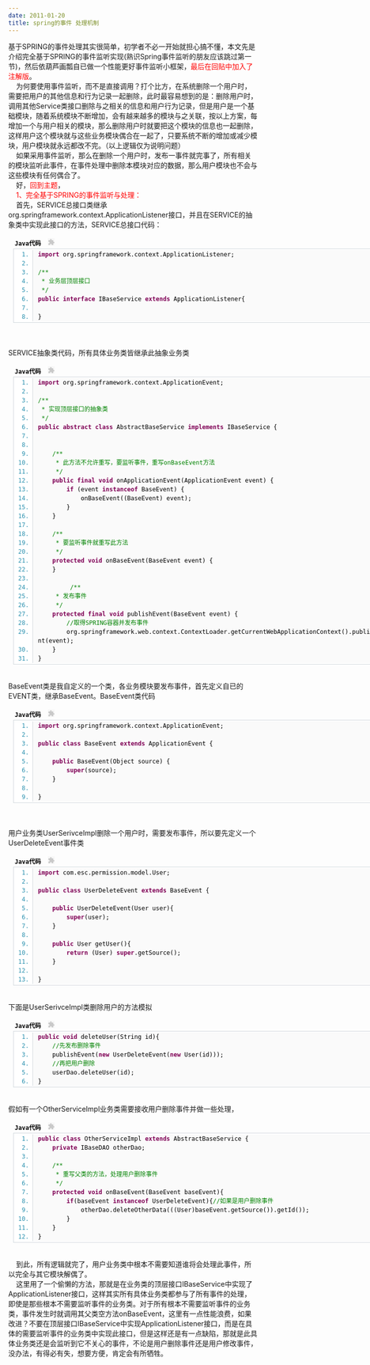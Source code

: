 ```yaml
---
date: 2011-01-20
title: spring的事件 处理机制
---
```



<p><span>基于SPRING的事件处理其实很简单，初学者不必一开始就担心搞不懂，本文先是介绍完全基于SPRING的事件监听实现(熟识Spring事件监听的朋友应该跳过第一节)，然后依葫芦画瓢自已做一个性能更好事件监听小框架，<span style="color: red;">最后在回贴中加入了注解版</span>。&nbsp;<br />&nbsp;&nbsp;&nbsp; 为何要使用事件监听，而不是直接调用？打个比方，在系统删除一个用户时，需要把用户的其他信息和行为记录一起删除，此时最容易想到的是：删除用户时，调用其他Service类接口删除与之相关的信息和用户行为记录，但是用户是一个基础模块，随着系统模块不断增加，会有越来越多的模块与之关联，按以上方案，每增加一个与用户相关的模块，那么删除用户时就要把这个模块的信息也一起删除，这样用户这个模块就与这些业务模块偶合在一起了，只要系统不断的增加或减少模块，用户模块就永远都改不完。（以上逻辑仅为说明问题）&nbsp;<br />&nbsp;&nbsp;&nbsp; 如果采用事件监听，那么在删除一个用户时，发布一事件就完事了，所有相关的模块监听此事件，在事件处理中删除本模块对应的数据，那么用户模块也不会与这些模块有任何偶合了。&nbsp;<br />&nbsp;&nbsp;&nbsp; 好，<span style="color: red;">回到主题</span>，&nbsp;<br />&nbsp;&nbsp;&nbsp;&nbsp;<span style="color: red;">1、完全基于SPRING的事件监听与处理：</span>&nbsp;<br />&nbsp;&nbsp;&nbsp; 首先，SERVICE总接口类继承org.springframework.context.ApplicationListener接口，并且在SERVICE的抽象类中实现此接口的方法，SERVICE总接口代码：&nbsp;<br /></span></p> <div class="dp-highlighter" style="font-family: Monaco, 'DejaVu Sans Mono', 'Bitstream Vera Sans Mono', Consolas, 'Courier New', monospace; font-size: 12px; background-color: transparent; width: 766px; margin-left: 9px; padding: 1px;">  <div class="bar">   <div class="tools" style="text-align: left; color: black; font-weight: bold; padding: 3px; margin: 0px;">   Java代码&nbsp;    <object classid="clsid:d27cdb6e-ae6d-11cf-96b8-444553540000" codebase="http://download.macromedia.com/pub/shockwave/cabs/flash/swflash.cab#version=6,0,40,0" width="14" height="15"> <param name="src" /> <embed type="application/x-shockwave-flash" width="14" height="15" src="http://www.iteye.com/javascripts/syntaxhighlighter/clipboard_new.swf" /></object>   </div>  </div>  <ol class="dp-j" style="font-size: 1em; line-height: 1.4em; margin-top: 0px; margin-right: 0px; margin-bottom: 1px; margin-left: 0px; padding-top: 2px; padding-right: 0px; padding-bottom: 2px; padding-left: 0px; background-color: #ffffff; color: #2b91af; border: 1px solid #d1d7dc;">   <li style="font-size: 1em; margin-top: 0px; margin-right: 0px; margin-bottom: 0px; margin-left: 38px; padding-top: 0px; padding-right: 0px; padding-bottom: 0px; padding-left: 10px; border-left-width: 1px; border-left-style: solid; border-left-color: #d1d7dc; background-color: #fafafa; line-height: 18px;"><span style="color: black;"><span class="keyword" style="color: #7f0055; font-weight: bold;">import</span><span style="color: black;">&nbsp;org.springframework.context.ApplicationListener;&nbsp;&nbsp;</span></span></li>   <li style="font-size: 1em; margin-top: 0px; margin-right: 0px; margin-bottom: 0px; margin-left: 38px; padding-top: 0px; padding-right: 0px; padding-bottom: 0px; padding-left: 10px; border-left-width: 1px; border-left-style: solid; border-left-color: #d1d7dc; background-color: #fafafa; line-height: 18px;"><span style="color: black;">&nbsp;&nbsp;</span></li>   <li style="font-size: 1em; margin-top: 0px; margin-right: 0px; margin-bottom: 0px; margin-left: 38px; padding-top: 0px; padding-right: 0px; padding-bottom: 0px; padding-left: 10px; border-left-width: 1px; border-left-style: solid; border-left-color: #d1d7dc; background-color: #fafafa; line-height: 18px;"><span style="color: black;"><span class="comment" style="color: #008200;">/**</span>&nbsp;</span></li>   <li style="font-size: 1em; margin-top: 0px; margin-right: 0px; margin-bottom: 0px; margin-left: 38px; padding-top: 0px; padding-right: 0px; padding-bottom: 0px; padding-left: 10px; border-left-width: 1px; border-left-style: solid; border-left-color: #d1d7dc; background-color: #fafafa; line-height: 18px;"><span style="color: black;"><span class="comment" style="color: #008200;">&nbsp;*&nbsp;业务层顶层接口</span>&nbsp;</span></li>   <li style="font-size: 1em; margin-top: 0px; margin-right: 0px; margin-bottom: 0px; margin-left: 38px; padding-top: 0px; padding-right: 0px; padding-bottom: 0px; padding-left: 10px; border-left-width: 1px; border-left-style: solid; border-left-color: #d1d7dc; background-color: #fafafa; line-height: 18px;"><span style="color: black;"><span class="comment" style="color: #008200;">&nbsp;*/</span><span style="color: black;">&nbsp;&nbsp;</span></span></li>   <li style="font-size: 1em; margin-top: 0px; margin-right: 0px; margin-bottom: 0px; margin-left: 38px; padding-top: 0px; padding-right: 0px; padding-bottom: 0px; padding-left: 10px; border-left-width: 1px; border-left-style: solid; border-left-color: #d1d7dc; background-color: #fafafa; line-height: 18px;"><span style="color: black;"><span class="keyword" style="color: #7f0055; font-weight: bold;">public</span><span style="color: black;">&nbsp;</span><span class="keyword" style="color: #7f0055; font-weight: bold;">interface</span><span style="color: black;">&nbsp;IBaseService&nbsp;</span><span class="keyword" style="color: #7f0055; font-weight: bold;">extends</span><span style="color: black;">&nbsp;ApplicationListener{&nbsp;&nbsp;</span></span></li>   <li style="font-size: 1em; margin-top: 0px; margin-right: 0px; margin-bottom: 0px; margin-left: 38px; padding-top: 0px; padding-right: 0px; padding-bottom: 0px; padding-left: 10px; border-left-width: 1px; border-left-style: solid; border-left-color: #d1d7dc; background-color: #fafafa; line-height: 18px;"><span style="color: black;">&nbsp;&nbsp;</span></li>   <li style="font-size: 1em; margin-top: 0px; margin-right: 0px; margin-bottom: 0px; margin-left: 38px; padding-top: 0px; padding-right: 0px; padding-bottom: 0px; padding-left: 10px; border-left-width: 1px; border-left-style: solid; border-left-color: #d1d7dc; background-color: #fafafa; line-height: 18px;"><span style="color: black;">}&nbsp;&nbsp;</span></li>  </ol> </div> <p> <br /><br />SERVICE抽象类代码，所有具体业务类皆继承此抽象业务类</p> <div class="dp-highlighter" style="font-family: Monaco, 'DejaVu Sans Mono', 'Bitstream Vera Sans Mono', Consolas, 'Courier New', monospace; font-size: 12px; background-color: transparent; width: 766px; margin-left: 9px; padding: 1px;">  <div class="bar">   <div class="tools" style="text-align: left; color: black; font-weight: bold; padding: 3px; margin: 0px;">   Java代码&nbsp;    <object classid="clsid:d27cdb6e-ae6d-11cf-96b8-444553540000" codebase="http://download.macromedia.com/pub/shockwave/cabs/flash/swflash.cab#version=6,0,40,0" width="14" height="15"> <param name="src" /> <embed type="application/x-shockwave-flash" width="14" height="15" src="http://www.iteye.com/javascripts/syntaxhighlighter/clipboard_new.swf" /></object>   </div>  </div>  <ol class="dp-j" style="font-size: 1em; line-height: 1.4em; margin-top: 0px; margin-right: 0px; margin-bottom: 1px; margin-left: 0px; padding-top: 2px; padding-right: 0px; padding-bottom: 2px; padding-left: 0px; background-color: #ffffff; color: #2b91af; border: 1px solid #d1d7dc;">   <li style="font-size: 1em; margin-top: 0px; margin-right: 0px; margin-bottom: 0px; margin-left: 38px; padding-top: 0px; padding-right: 0px; padding-bottom: 0px; padding-left: 10px; border-left-width: 1px; border-left-style: solid; border-left-color: #d1d7dc; background-color: #fafafa; line-height: 18px;"><span style="color: black;"><span class="keyword" style="color: #7f0055; font-weight: bold;">import</span><span style="color: black;">&nbsp;org.springframework.context.ApplicationEvent;&nbsp;&nbsp;</span></span></li>   <li style="font-size: 1em; margin-top: 0px; margin-right: 0px; margin-bottom: 0px; margin-left: 38px; padding-top: 0px; padding-right: 0px; padding-bottom: 0px; padding-left: 10px; border-left-width: 1px; border-left-style: solid; border-left-color: #d1d7dc; background-color: #fafafa; line-height: 18px;"><span style="color: black;">&nbsp;&nbsp;</span></li>   <li style="font-size: 1em; margin-top: 0px; margin-right: 0px; margin-bottom: 0px; margin-left: 38px; padding-top: 0px; padding-right: 0px; padding-bottom: 0px; padding-left: 10px; border-left-width: 1px; border-left-style: solid; border-left-color: #d1d7dc; background-color: #fafafa; line-height: 18px;"><span style="color: black;"><span class="comment" style="color: #008200;">/**</span>&nbsp;</span></li>   <li style="font-size: 1em; margin-top: 0px; margin-right: 0px; margin-bottom: 0px; margin-left: 38px; padding-top: 0px; padding-right: 0px; padding-bottom: 0px; padding-left: 10px; border-left-width: 1px; border-left-style: solid; border-left-color: #d1d7dc; background-color: #fafafa; line-height: 18px;"><span style="color: black;"><span class="comment" style="color: #008200;">&nbsp;*&nbsp;实现顶层接口的抽象类</span>&nbsp;</span></li>   <li style="font-size: 1em; margin-top: 0px; margin-right: 0px; margin-bottom: 0px; margin-left: 38px; padding-top: 0px; padding-right: 0px; padding-bottom: 0px; padding-left: 10px; border-left-width: 1px; border-left-style: solid; border-left-color: #d1d7dc; background-color: #fafafa; line-height: 18px;"><span style="color: black;"><span class="comment" style="color: #008200;">&nbsp;*/</span><span style="color: black;">&nbsp;&nbsp;</span></span></li>   <li style="font-size: 1em; margin-top: 0px; margin-right: 0px; margin-bottom: 0px; margin-left: 38px; padding-top: 0px; padding-right: 0px; padding-bottom: 0px; padding-left: 10px; border-left-width: 1px; border-left-style: solid; border-left-color: #d1d7dc; background-color: #fafafa; line-height: 18px;"><span style="color: black;"><span class="keyword" style="color: #7f0055; font-weight: bold;">public</span><span style="color: black;">&nbsp;</span><span class="keyword" style="color: #7f0055; font-weight: bold;">abstract</span><span style="color: black;">&nbsp;</span><span class="keyword" style="color: #7f0055; font-weight: bold;">class</span><span style="color: black;">&nbsp;AbstractBaseService&nbsp;</span><span class="keyword" style="color: #7f0055; font-weight: bold;">implements</span><span style="color: black;">&nbsp;IBaseService&nbsp;{&nbsp;&nbsp;</span></span></li>   <li style="font-size: 1em; margin-top: 0px; margin-right: 0px; margin-bottom: 0px; margin-left: 38px; padding-top: 0px; padding-right: 0px; padding-bottom: 0px; padding-left: 10px; border-left-width: 1px; border-left-style: solid; border-left-color: #d1d7dc; background-color: #fafafa; line-height: 18px;"><span style="color: black;">&nbsp;&nbsp;</span></li>   <li style="font-size: 1em; margin-top: 0px; margin-right: 0px; margin-bottom: 0px; margin-left: 38px; padding-top: 0px; padding-right: 0px; padding-bottom: 0px; padding-left: 10px; border-left-width: 1px; border-left-style: solid; border-left-color: #d1d7dc; background-color: #fafafa; line-height: 18px;"><span style="color: black;">&nbsp;&nbsp;</span></li>   <li style="font-size: 1em; margin-top: 0px; margin-right: 0px; margin-bottom: 0px; margin-left: 38px; padding-top: 0px; padding-right: 0px; padding-bottom: 0px; padding-left: 10px; border-left-width: 1px; border-left-style: solid; border-left-color: #d1d7dc; background-color: #fafafa; line-height: 18px;"><span style="color: black;">&nbsp;&nbsp;&nbsp;&nbsp;<span class="comment" style="color: #008200;">/**</span>&nbsp;</span></li>   <li style="font-size: 1em; margin-top: 0px; margin-right: 0px; margin-bottom: 0px; margin-left: 38px; padding-top: 0px; padding-right: 0px; padding-bottom: 0px; padding-left: 10px; border-left-width: 1px; border-left-style: solid; border-left-color: #d1d7dc; background-color: #fafafa; line-height: 18px;"><span style="color: black;"><span class="comment" style="color: #008200;">&nbsp;&nbsp;&nbsp;&nbsp;&nbsp;*&nbsp;此方法不允许重写，要监听事件，重写onBaseEvent方法</span>&nbsp;</span></li>   <li style="font-size: 1em; margin-top: 0px; margin-right: 0px; margin-bottom: 0px; margin-left: 38px; padding-top: 0px; padding-right: 0px; padding-bottom: 0px; padding-left: 10px; border-left-width: 1px; border-left-style: solid; border-left-color: #d1d7dc; background-color: #fafafa; line-height: 18px;"><span style="color: black;"><span class="comment" style="color: #008200;">&nbsp;&nbsp;&nbsp;&nbsp;&nbsp;*/</span><span style="color: black;">&nbsp;&nbsp;</span></span></li>   <li style="font-size: 1em; margin-top: 0px; margin-right: 0px; margin-bottom: 0px; margin-left: 38px; padding-top: 0px; padding-right: 0px; padding-bottom: 0px; padding-left: 10px; border-left-width: 1px; border-left-style: solid; border-left-color: #d1d7dc; background-color: #fafafa; line-height: 18px;"><span style="color: black;">&nbsp;&nbsp;&nbsp;&nbsp;<span class="keyword" style="color: #7f0055; font-weight: bold;">public</span><span style="color: black;">&nbsp;</span><span class="keyword" style="color: #7f0055; font-weight: bold;">final</span><span style="color: black;">&nbsp;</span><span class="keyword" style="color: #7f0055; font-weight: bold;">void</span><span style="color: black;">&nbsp;onApplicationEvent(ApplicationEvent&nbsp;event)&nbsp;{&nbsp;&nbsp;</span></span></li>   <li style="font-size: 1em; margin-top: 0px; margin-right: 0px; margin-bottom: 0px; margin-left: 38px; padding-top: 0px; padding-right: 0px; padding-bottom: 0px; padding-left: 10px; border-left-width: 1px; border-left-style: solid; border-left-color: #d1d7dc; background-color: #fafafa; line-height: 18px;"><span style="color: black;">&nbsp;&nbsp;&nbsp;&nbsp;&nbsp;&nbsp;&nbsp;&nbsp;<span class="keyword" style="color: #7f0055; font-weight: bold;">if</span><span style="color: black;">&nbsp;(event&nbsp;</span><span class="keyword" style="color: #7f0055; font-weight: bold;">instanceof</span><span style="color: black;">&nbsp;BaseEvent)&nbsp;{&nbsp;&nbsp;</span></span></li>   <li style="font-size: 1em; margin-top: 0px; margin-right: 0px; margin-bottom: 0px; margin-left: 38px; padding-top: 0px; padding-right: 0px; padding-bottom: 0px; padding-left: 10px; border-left-width: 1px; border-left-style: solid; border-left-color: #d1d7dc; background-color: #fafafa; line-height: 18px;"><span style="color: black;">&nbsp;&nbsp;&nbsp;&nbsp;&nbsp;&nbsp;&nbsp;&nbsp;&nbsp;&nbsp;&nbsp;&nbsp;onBaseEvent((BaseEvent)&nbsp;event);&nbsp;&nbsp;</span></li>   <li style="font-size: 1em; margin-top: 0px; margin-right: 0px; margin-bottom: 0px; margin-left: 38px; padding-top: 0px; padding-right: 0px; padding-bottom: 0px; padding-left: 10px; border-left-width: 1px; border-left-style: solid; border-left-color: #d1d7dc; background-color: #fafafa; line-height: 18px;"><span style="color: black;">&nbsp;&nbsp;&nbsp;&nbsp;&nbsp;&nbsp;&nbsp;&nbsp;}&nbsp;&nbsp;</span></li>   <li style="font-size: 1em; margin-top: 0px; margin-right: 0px; margin-bottom: 0px; margin-left: 38px; padding-top: 0px; padding-right: 0px; padding-bottom: 0px; padding-left: 10px; border-left-width: 1px; border-left-style: solid; border-left-color: #d1d7dc; background-color: #fafafa; line-height: 18px;"><span style="color: black;">&nbsp;&nbsp;&nbsp;&nbsp;}&nbsp;&nbsp;</span></li>   <li style="font-size: 1em; margin-top: 0px; margin-right: 0px; margin-bottom: 0px; margin-left: 38px; padding-top: 0px; padding-right: 0px; padding-bottom: 0px; padding-left: 10px; border-left-width: 1px; border-left-style: solid; border-left-color: #d1d7dc; background-color: #fafafa; line-height: 18px;"><span style="color: black;">&nbsp;&nbsp;</span></li>   <li style="font-size: 1em; margin-top: 0px; margin-right: 0px; margin-bottom: 0px; margin-left: 38px; padding-top: 0px; padding-right: 0px; padding-bottom: 0px; padding-left: 10px; border-left-width: 1px; border-left-style: solid; border-left-color: #d1d7dc; background-color: #fafafa; line-height: 18px;"><span style="color: black;">&nbsp;&nbsp;&nbsp;&nbsp;<span class="comment" style="color: #008200;">/**</span>&nbsp;</span></li>   <li style="font-size: 1em; margin-top: 0px; margin-right: 0px; margin-bottom: 0px; margin-left: 38px; padding-top: 0px; padding-right: 0px; padding-bottom: 0px; padding-left: 10px; border-left-width: 1px; border-left-style: solid; border-left-color: #d1d7dc; background-color: #fafafa; line-height: 18px;"><span style="color: black;"><span class="comment" style="color: #008200;">&nbsp;&nbsp;&nbsp;&nbsp;&nbsp;*&nbsp;要监听事件就重写此方法</span>&nbsp;</span></li>   <li style="font-size: 1em; margin-top: 0px; margin-right: 0px; margin-bottom: 0px; margin-left: 38px; padding-top: 0px; padding-right: 0px; padding-bottom: 0px; padding-left: 10px; border-left-width: 1px; border-left-style: solid; border-left-color: #d1d7dc; background-color: #fafafa; line-height: 18px;"><span style="color: black;"><span class="comment" style="color: #008200;">&nbsp;&nbsp;&nbsp;&nbsp;&nbsp;*/</span><span style="color: black;">&nbsp;&nbsp;</span></span></li>   <li style="font-size: 1em; margin-top: 0px; margin-right: 0px; margin-bottom: 0px; margin-left: 38px; padding-top: 0px; padding-right: 0px; padding-bottom: 0px; padding-left: 10px; border-left-width: 1px; border-left-style: solid; border-left-color: #d1d7dc; background-color: #fafafa; line-height: 18px;"><span style="color: black;">&nbsp;&nbsp;&nbsp;&nbsp;<span class="keyword" style="color: #7f0055; font-weight: bold;">protected</span><span style="color: black;">&nbsp;</span><span class="keyword" style="color: #7f0055; font-weight: bold;">void</span><span style="color: black;">&nbsp;onBaseEvent(BaseEvent&nbsp;event)&nbsp;{&nbsp;&nbsp;</span></span></li>   <li style="font-size: 1em; margin-top: 0px; margin-right: 0px; margin-bottom: 0px; margin-left: 38px; padding-top: 0px; padding-right: 0px; padding-bottom: 0px; padding-left: 10px; border-left-width: 1px; border-left-style: solid; border-left-color: #d1d7dc; background-color: #fafafa; line-height: 18px;"><span style="color: black;">&nbsp;&nbsp;&nbsp;&nbsp;}&nbsp;&nbsp;</span></li>   <li style="font-size: 1em; margin-top: 0px; margin-right: 0px; margin-bottom: 0px; margin-left: 38px; padding-top: 0px; padding-right: 0px; padding-bottom: 0px; padding-left: 10px; border-left-width: 1px; border-left-style: solid; border-left-color: #d1d7dc; background-color: #fafafa; line-height: 18px;"><span style="color: black;">&nbsp;&nbsp;</span></li>   <li style="font-size: 1em; margin-top: 0px; margin-right: 0px; margin-bottom: 0px; margin-left: 38px; padding-top: 0px; padding-right: 0px; padding-bottom: 0px; padding-left: 10px; border-left-width: 1px; border-left-style: solid; border-left-color: #d1d7dc; background-color: #fafafa; line-height: 18px;"><span style="color: black;">&nbsp;&nbsp;&nbsp;&nbsp;&nbsp;&nbsp;&nbsp;&nbsp;&nbsp;<span class="comment" style="color: #008200;">/**</span>&nbsp;</span></li>   <li style="font-size: 1em; margin-top: 0px; margin-right: 0px; margin-bottom: 0px; margin-left: 38px; padding-top: 0px; padding-right: 0px; padding-bottom: 0px; padding-left: 10px; border-left-width: 1px; border-left-style: solid; border-left-color: #d1d7dc; background-color: #fafafa; line-height: 18px;"><span style="color: black;"><span class="comment" style="color: #008200;">&nbsp;&nbsp;&nbsp;&nbsp;&nbsp;*&nbsp;发布事件</span>&nbsp;</span></li>   <li style="font-size: 1em; margin-top: 0px; margin-right: 0px; margin-bottom: 0px; margin-left: 38px; padding-top: 0px; padding-right: 0px; padding-bottom: 0px; padding-left: 10px; border-left-width: 1px; border-left-style: solid; border-left-color: #d1d7dc; background-color: #fafafa; line-height: 18px;"><span style="color: black;"><span class="comment" style="color: #008200;">&nbsp;&nbsp;&nbsp;&nbsp;&nbsp;*/</span><span style="color: black;">&nbsp;&nbsp;</span></span></li>   <li style="font-size: 1em; margin-top: 0px; margin-right: 0px; margin-bottom: 0px; margin-left: 38px; padding-top: 0px; padding-right: 0px; padding-bottom: 0px; padding-left: 10px; border-left-width: 1px; border-left-style: solid; border-left-color: #d1d7dc; background-color: #fafafa; line-height: 18px;"><span style="color: black;">&nbsp;&nbsp;&nbsp;&nbsp;<span class="keyword" style="color: #7f0055; font-weight: bold;">protected</span><span style="color: black;">&nbsp;</span><span class="keyword" style="color: #7f0055; font-weight: bold;">final</span><span style="color: black;">&nbsp;</span><span class="keyword" style="color: #7f0055; font-weight: bold;">void</span><span style="color: black;">&nbsp;publishEvent(BaseEvent&nbsp;event)&nbsp;{&nbsp;&nbsp;</span></span></li>   <li style="font-size: 1em; margin-top: 0px; margin-right: 0px; margin-bottom: 0px; margin-left: 38px; padding-top: 0px; padding-right: 0px; padding-bottom: 0px; padding-left: 10px; border-left-width: 1px; border-left-style: solid; border-left-color: #d1d7dc; background-color: #fafafa; line-height: 18px;"><span style="color: black;">&nbsp;&nbsp;&nbsp;&nbsp;&nbsp;&nbsp;&nbsp;&nbsp;<span class="comment" style="color: #008200;">//取得SPRING容器并发布事件</span><span style="color: black;">&nbsp;&nbsp;</span></span></li>   <li style="font-size: 1em; margin-top: 0px; margin-right: 0px; margin-bottom: 0px; margin-left: 38px; padding-top: 0px; padding-right: 0px; padding-bottom: 0px; padding-left: 10px; border-left-width: 1px; border-left-style: solid; border-left-color: #d1d7dc; background-color: #fafafa; line-height: 18px;"><span style="color: black;">&nbsp;&nbsp;&nbsp;&nbsp;&nbsp;&nbsp;&nbsp;&nbsp;org.springframework.web.context.ContextLoader.getCurrentWebApplicationContext().publishEvent(event);&nbsp;&nbsp;</span></li>   <li style="font-size: 1em; margin-top: 0px; margin-right: 0px; margin-bottom: 0px; margin-left: 38px; padding-top: 0px; padding-right: 0px; padding-bottom: 0px; padding-left: 10px; border-left-width: 1px; border-left-style: solid; border-left-color: #d1d7dc; background-color: #fafafa; line-height: 18px;"><span style="color: black;">&nbsp;&nbsp;&nbsp;&nbsp;}&nbsp;&nbsp;</span></li>   <li style="font-size: 1em; margin-top: 0px; margin-right: 0px; margin-bottom: 0px; margin-left: 38px; padding-top: 0px; padding-right: 0px; padding-bottom: 0px; padding-left: 10px; border-left-width: 1px; border-left-style: solid; border-left-color: #d1d7dc; background-color: #fafafa; line-height: 18px;"><span style="color: black;">}&nbsp;&nbsp;</span></li>  </ol> </div> <p> <br />BaseEvent类是我自定义的一个类，各业务模块要发布事件，首先定义自已的EVENT类，继承BaseEvent。BaseEvent类代码</p> <div class="dp-highlighter" style="font-family: Monaco, 'DejaVu Sans Mono', 'Bitstream Vera Sans Mono', Consolas, 'Courier New', monospace; font-size: 12px; background-color: transparent; width: 766px; margin-left: 9px; padding: 1px;">  <div class="bar">   <div class="tools" style="text-align: left; color: black; font-weight: bold; padding: 3px; margin: 0px;">   Java代码&nbsp;    <object classid="clsid:d27cdb6e-ae6d-11cf-96b8-444553540000" codebase="http://download.macromedia.com/pub/shockwave/cabs/flash/swflash.cab#version=6,0,40,0" width="14" height="15"> <param name="src" /> <embed type="application/x-shockwave-flash" width="14" height="15" src="http://www.iteye.com/javascripts/syntaxhighlighter/clipboard_new.swf" /></object>   </div>  </div>  <ol class="dp-j" style="font-size: 1em; line-height: 1.4em; margin-top: 0px; margin-right: 0px; margin-bottom: 1px; margin-left: 0px; padding-top: 2px; padding-right: 0px; padding-bottom: 2px; padding-left: 0px; background-color: #ffffff; color: #2b91af; border: 1px solid #d1d7dc;">   <li style="font-size: 1em; margin-top: 0px; margin-right: 0px; margin-bottom: 0px; margin-left: 38px; padding-top: 0px; padding-right: 0px; padding-bottom: 0px; padding-left: 10px; border-left-width: 1px; border-left-style: solid; border-left-color: #d1d7dc; background-color: #fafafa; line-height: 18px;"><span style="color: black;"><span class="keyword" style="color: #7f0055; font-weight: bold;">import</span><span style="color: black;">&nbsp;org.springframework.context.ApplicationEvent;&nbsp;&nbsp;</span></span></li>   <li style="font-size: 1em; margin-top: 0px; margin-right: 0px; margin-bottom: 0px; margin-left: 38px; padding-top: 0px; padding-right: 0px; padding-bottom: 0px; padding-left: 10px; border-left-width: 1px; border-left-style: solid; border-left-color: #d1d7dc; background-color: #fafafa; line-height: 18px;"><span style="color: black;">&nbsp;&nbsp;</span></li>   <li style="font-size: 1em; margin-top: 0px; margin-right: 0px; margin-bottom: 0px; margin-left: 38px; padding-top: 0px; padding-right: 0px; padding-bottom: 0px; padding-left: 10px; border-left-width: 1px; border-left-style: solid; border-left-color: #d1d7dc; background-color: #fafafa; line-height: 18px;"><span style="color: black;"><span class="keyword" style="color: #7f0055; font-weight: bold;">public</span><span style="color: black;">&nbsp;</span><span class="keyword" style="color: #7f0055; font-weight: bold;">class</span><span style="color: black;">&nbsp;BaseEvent&nbsp;</span><span class="keyword" style="color: #7f0055; font-weight: bold;">extends</span><span style="color: black;">&nbsp;ApplicationEvent&nbsp;{&nbsp;&nbsp;</span></span></li>   <li style="font-size: 1em; margin-top: 0px; margin-right: 0px; margin-bottom: 0px; margin-left: 38px; padding-top: 0px; padding-right: 0px; padding-bottom: 0px; padding-left: 10px; border-left-width: 1px; border-left-style: solid; border-left-color: #d1d7dc; background-color: #fafafa; line-height: 18px;"><span style="color: black;">&nbsp;&nbsp;</span></li>   <li style="font-size: 1em; margin-top: 0px; margin-right: 0px; margin-bottom: 0px; margin-left: 38px; padding-top: 0px; padding-right: 0px; padding-bottom: 0px; padding-left: 10px; border-left-width: 1px; border-left-style: solid; border-left-color: #d1d7dc; background-color: #fafafa; line-height: 18px;"><span style="color: black;">&nbsp;&nbsp;&nbsp;&nbsp;<span class="keyword" style="color: #7f0055; font-weight: bold;">public</span><span style="color: black;">&nbsp;BaseEvent(Object&nbsp;source)&nbsp;{&nbsp;&nbsp;</span></span></li>   <li style="font-size: 1em; margin-top: 0px; margin-right: 0px; margin-bottom: 0px; margin-left: 38px; padding-top: 0px; padding-right: 0px; padding-bottom: 0px; padding-left: 10px; border-left-width: 1px; border-left-style: solid; border-left-color: #d1d7dc; background-color: #fafafa; line-height: 18px;"><span style="color: black;">&nbsp;&nbsp;&nbsp;&nbsp;&nbsp;&nbsp;&nbsp;&nbsp;<span class="keyword" style="color: #7f0055; font-weight: bold;">super</span><span style="color: black;">(source);&nbsp;&nbsp;</span></span></li>   <li style="font-size: 1em; margin-top: 0px; margin-right: 0px; margin-bottom: 0px; margin-left: 38px; padding-top: 0px; padding-right: 0px; padding-bottom: 0px; padding-left: 10px; border-left-width: 1px; border-left-style: solid; border-left-color: #d1d7dc; background-color: #fafafa; line-height: 18px;"><span style="color: black;">&nbsp;&nbsp;&nbsp;&nbsp;}&nbsp;&nbsp;</span></li>   <li style="font-size: 1em; margin-top: 0px; margin-right: 0px; margin-bottom: 0px; margin-left: 38px; padding-top: 0px; padding-right: 0px; padding-bottom: 0px; padding-left: 10px; border-left-width: 1px; border-left-style: solid; border-left-color: #d1d7dc; background-color: #fafafa; line-height: 18px;"><span style="color: black;">&nbsp;&nbsp;</span></li>   <li style="font-size: 1em; margin-top: 0px; margin-right: 0px; margin-bottom: 0px; margin-left: 38px; padding-top: 0px; padding-right: 0px; padding-bottom: 0px; padding-left: 10px; border-left-width: 1px; border-left-style: solid; border-left-color: #d1d7dc; background-color: #fafafa; line-height: 18px;"><span style="color: black;">}&nbsp;&nbsp;</span></li>  </ol> </div> <p> <br /><br />用户业务类UserSerivceImpl删除一个用户时，需要发布事件，所以要先定义一个UserDeleteEvent事件类</p> <div class="dp-highlighter" style="font-family: Monaco, 'DejaVu Sans Mono', 'Bitstream Vera Sans Mono', Consolas, 'Courier New', monospace; font-size: 12px; background-color: transparent; width: 766px; margin-left: 9px; padding: 1px;">  <div class="bar">   <div class="tools" style="text-align: left; color: black; font-weight: bold; padding: 3px; margin: 0px;">   Java代码&nbsp;    <object classid="clsid:d27cdb6e-ae6d-11cf-96b8-444553540000" codebase="http://download.macromedia.com/pub/shockwave/cabs/flash/swflash.cab#version=6,0,40,0" width="14" height="15"> <param name="src" /> <embed type="application/x-shockwave-flash" width="14" height="15" src="http://www.iteye.com/javascripts/syntaxhighlighter/clipboard_new.swf" /></object>   </div>  </div>  <ol class="dp-j" style="font-size: 1em; line-height: 1.4em; margin-top: 0px; margin-right: 0px; margin-bottom: 1px; margin-left: 0px; padding-top: 2px; padding-right: 0px; padding-bottom: 2px; padding-left: 0px; background-color: #ffffff; color: #2b91af; border: 1px solid #d1d7dc;">   <li style="font-size: 1em; margin-top: 0px; margin-right: 0px; margin-bottom: 0px; margin-left: 38px; padding-top: 0px; padding-right: 0px; padding-bottom: 0px; padding-left: 10px; border-left-width: 1px; border-left-style: solid; border-left-color: #d1d7dc; background-color: #fafafa; line-height: 18px;"><span style="color: black;"><span class="keyword" style="color: #7f0055; font-weight: bold;">import</span><span style="color: black;">&nbsp;com.esc.permission.model.User;&nbsp;&nbsp;</span></span></li>   <li style="font-size: 1em; margin-top: 0px; margin-right: 0px; margin-bottom: 0px; margin-left: 38px; padding-top: 0px; padding-right: 0px; padding-bottom: 0px; padding-left: 10px; border-left-width: 1px; border-left-style: solid; border-left-color: #d1d7dc; background-color: #fafafa; line-height: 18px;"><span style="color: black;">&nbsp;&nbsp;</span></li>   <li style="font-size: 1em; margin-top: 0px; margin-right: 0px; margin-bottom: 0px; margin-left: 38px; padding-top: 0px; padding-right: 0px; padding-bottom: 0px; padding-left: 10px; border-left-width: 1px; border-left-style: solid; border-left-color: #d1d7dc; background-color: #fafafa; line-height: 18px;"><span style="color: black;"><span class="keyword" style="color: #7f0055; font-weight: bold;">public</span><span style="color: black;">&nbsp;</span><span class="keyword" style="color: #7f0055; font-weight: bold;">class</span><span style="color: black;">&nbsp;UserDeleteEvent&nbsp;</span><span class="keyword" style="color: #7f0055; font-weight: bold;">extends</span><span style="color: black;">&nbsp;BaseEvent&nbsp;{&nbsp;&nbsp;</span></span></li>   <li style="font-size: 1em; margin-top: 0px; margin-right: 0px; margin-bottom: 0px; margin-left: 38px; padding-top: 0px; padding-right: 0px; padding-bottom: 0px; padding-left: 10px; border-left-width: 1px; border-left-style: solid; border-left-color: #d1d7dc; background-color: #fafafa; line-height: 18px;"><span style="color: black;">&nbsp;&nbsp;&nbsp;&nbsp;&nbsp;&nbsp;</span></li>   <li style="font-size: 1em; margin-top: 0px; margin-right: 0px; margin-bottom: 0px; margin-left: 38px; padding-top: 0px; padding-right: 0px; padding-bottom: 0px; padding-left: 10px; border-left-width: 1px; border-left-style: solid; border-left-color: #d1d7dc; background-color: #fafafa; line-height: 18px;"><span style="color: black;">&nbsp;&nbsp;&nbsp;&nbsp;<span class="keyword" style="color: #7f0055; font-weight: bold;">public</span><span style="color: black;">&nbsp;UserDeleteEvent(User&nbsp;user){&nbsp;&nbsp;</span></span></li>   <li style="font-size: 1em; margin-top: 0px; margin-right: 0px; margin-bottom: 0px; margin-left: 38px; padding-top: 0px; padding-right: 0px; padding-bottom: 0px; padding-left: 10px; border-left-width: 1px; border-left-style: solid; border-left-color: #d1d7dc; background-color: #fafafa; line-height: 18px;"><span style="color: black;">&nbsp;&nbsp;&nbsp;&nbsp;&nbsp;&nbsp;&nbsp;&nbsp;<span class="keyword" style="color: #7f0055; font-weight: bold;">super</span><span style="color: black;">(user);&nbsp;&nbsp;</span></span></li>   <li style="font-size: 1em; margin-top: 0px; margin-right: 0px; margin-bottom: 0px; margin-left: 38px; padding-top: 0px; padding-right: 0px; padding-bottom: 0px; padding-left: 10px; border-left-width: 1px; border-left-style: solid; border-left-color: #d1d7dc; background-color: #fafafa; line-height: 18px;"><span style="color: black;">&nbsp;&nbsp;&nbsp;&nbsp;}&nbsp;&nbsp;</span></li>   <li style="font-size: 1em; margin-top: 0px; margin-right: 0px; margin-bottom: 0px; margin-left: 38px; padding-top: 0px; padding-right: 0px; padding-bottom: 0px; padding-left: 10px; border-left-width: 1px; border-left-style: solid; border-left-color: #d1d7dc; background-color: #fafafa; line-height: 18px;"><span style="color: black;">&nbsp;&nbsp;&nbsp;&nbsp;&nbsp;&nbsp;</span></li>   <li style="font-size: 1em; margin-top: 0px; margin-right: 0px; margin-bottom: 0px; margin-left: 38px; padding-top: 0px; padding-right: 0px; padding-bottom: 0px; padding-left: 10px; border-left-width: 1px; border-left-style: solid; border-left-color: #d1d7dc; background-color: #fafafa; line-height: 18px;"><span style="color: black;">&nbsp;&nbsp;&nbsp;&nbsp;<span class="keyword" style="color: #7f0055; font-weight: bold;">public</span><span style="color: black;">&nbsp;User&nbsp;getUser(){&nbsp;&nbsp;</span></span></li>   <li style="font-size: 1em; margin-top: 0px; margin-right: 0px; margin-bottom: 0px; margin-left: 38px; padding-top: 0px; padding-right: 0px; padding-bottom: 0px; padding-left: 10px; border-left-width: 1px; border-left-style: solid; border-left-color: #d1d7dc; background-color: #fafafa; line-height: 18px;"><span style="color: black;">&nbsp;&nbsp;&nbsp;&nbsp;&nbsp;&nbsp;&nbsp;&nbsp;<span class="keyword" style="color: #7f0055; font-weight: bold;">return</span><span style="color: black;">&nbsp;(User)&nbsp;</span><span class="keyword" style="color: #7f0055; font-weight: bold;">super</span><span style="color: black;">.getSource();&nbsp;&nbsp;</span></span></li>   <li style="font-size: 1em; margin-top: 0px; margin-right: 0px; margin-bottom: 0px; margin-left: 38px; padding-top: 0px; padding-right: 0px; padding-bottom: 0px; padding-left: 10px; border-left-width: 1px; border-left-style: solid; border-left-color: #d1d7dc; background-color: #fafafa; line-height: 18px;"><span style="color: black;">&nbsp;&nbsp;&nbsp;&nbsp;}&nbsp;&nbsp;</span></li>   <li style="font-size: 1em; margin-top: 0px; margin-right: 0px; margin-bottom: 0px; margin-left: 38px; padding-top: 0px; padding-right: 0px; padding-bottom: 0px; padding-left: 10px; border-left-width: 1px; border-left-style: solid; border-left-color: #d1d7dc; background-color: #fafafa; line-height: 18px;"><span style="color: black;">&nbsp;&nbsp;</span></li>   <li style="font-size: 1em; margin-top: 0px; margin-right: 0px; margin-bottom: 0px; margin-left: 38px; padding-top: 0px; padding-right: 0px; padding-bottom: 0px; padding-left: 10px; border-left-width: 1px; border-left-style: solid; border-left-color: #d1d7dc; background-color: #fafafa; line-height: 18px;"><span style="color: black;">}&nbsp;&nbsp;</span></li>  </ol> </div> <p> <br />下面是UserSerivceImpl类删除用户的方法模拟</p> <div class="dp-highlighter" style="font-family: Monaco, 'DejaVu Sans Mono', 'Bitstream Vera Sans Mono', Consolas, 'Courier New', monospace; font-size: 12px; background-color: transparent; width: 766px; margin-left: 9px; padding: 1px;">  <div class="bar">   <div class="tools" style="text-align: left; color: black; font-weight: bold; padding: 3px; margin: 0px;">   Java代码&nbsp;    <object classid="clsid:d27cdb6e-ae6d-11cf-96b8-444553540000" codebase="http://download.macromedia.com/pub/shockwave/cabs/flash/swflash.cab#version=6,0,40,0" width="14" height="15"> <param name="src" /> <embed type="application/x-shockwave-flash" width="14" height="15" src="http://www.iteye.com/javascripts/syntaxhighlighter/clipboard_new.swf" /></object>   </div>  </div>  <ol class="dp-j" style="font-size: 1em; line-height: 1.4em; margin-top: 0px; margin-right: 0px; margin-bottom: 1px; margin-left: 0px; padding-top: 2px; padding-right: 0px; padding-bottom: 2px; padding-left: 0px; background-color: #ffffff; color: #2b91af; border: 1px solid #d1d7dc;">   <li style="font-size: 1em; margin-top: 0px; margin-right: 0px; margin-bottom: 0px; margin-left: 38px; padding-top: 0px; padding-right: 0px; padding-bottom: 0px; padding-left: 10px; border-left-width: 1px; border-left-style: solid; border-left-color: #d1d7dc; background-color: #fafafa; line-height: 18px;"><span style="color: black;"><span class="keyword" style="color: #7f0055; font-weight: bold;">public</span><span style="color: black;">&nbsp;</span><span class="keyword" style="color: #7f0055; font-weight: bold;">void</span><span style="color: black;">&nbsp;deleteUser(String&nbsp;id){&nbsp;&nbsp;</span></span></li>   <li style="font-size: 1em; margin-top: 0px; margin-right: 0px; margin-bottom: 0px; margin-left: 38px; padding-top: 0px; padding-right: 0px; padding-bottom: 0px; padding-left: 10px; border-left-width: 1px; border-left-style: solid; border-left-color: #d1d7dc; background-color: #fafafa; line-height: 18px;"><span style="color: black;">&nbsp;&nbsp;&nbsp;&nbsp;<span class="comment" style="color: #008200;">//先发布删除事件</span><span style="color: black;">&nbsp;&nbsp;</span></span></li>   <li style="font-size: 1em; margin-top: 0px; margin-right: 0px; margin-bottom: 0px; margin-left: 38px; padding-top: 0px; padding-right: 0px; padding-bottom: 0px; padding-left: 10px; border-left-width: 1px; border-left-style: solid; border-left-color: #d1d7dc; background-color: #fafafa; line-height: 18px;"><span style="color: black;">&nbsp;&nbsp;&nbsp;&nbsp;publishEvent(<span class="keyword" style="color: #7f0055; font-weight: bold;">new</span><span style="color: black;">&nbsp;UserDeleteEvent(</span><span class="keyword" style="color: #7f0055; font-weight: bold;">new</span><span style="color: black;">&nbsp;User(id)));&nbsp;&nbsp;</span></span></li>   <li style="font-size: 1em; margin-top: 0px; margin-right: 0px; margin-bottom: 0px; margin-left: 38px; padding-top: 0px; padding-right: 0px; padding-bottom: 0px; padding-left: 10px; border-left-width: 1px; border-left-style: solid; border-left-color: #d1d7dc; background-color: #fafafa; line-height: 18px;"><span style="color: black;">&nbsp;&nbsp;&nbsp;&nbsp;<span class="comment" style="color: #008200;">//再把用户删除</span><span style="color: black;">&nbsp;&nbsp;</span></span></li>   <li style="font-size: 1em; margin-top: 0px; margin-right: 0px; margin-bottom: 0px; margin-left: 38px; padding-top: 0px; padding-right: 0px; padding-bottom: 0px; padding-left: 10px; border-left-width: 1px; border-left-style: solid; border-left-color: #d1d7dc; background-color: #fafafa; line-height: 18px;"><span style="color: black;">&nbsp;&nbsp;&nbsp;&nbsp;userDao.deleteUser(id);&nbsp;&nbsp;</span></li>   <li style="font-size: 1em; margin-top: 0px; margin-right: 0px; margin-bottom: 0px; margin-left: 38px; padding-top: 0px; padding-right: 0px; padding-bottom: 0px; padding-left: 10px; border-left-width: 1px; border-left-style: solid; border-left-color: #d1d7dc; background-color: #fafafa; line-height: 18px;"><span style="color: black;">}&nbsp;&nbsp;</span></li>  </ol> </div> <p> <br />假如有一个OtherServiceImpl业务类需要接收用户删除事件并做一些处理，</p> <div class="dp-highlighter" style="font-family: Monaco, 'DejaVu Sans Mono', 'Bitstream Vera Sans Mono', Consolas, 'Courier New', monospace; font-size: 12px; background-color: transparent; width: 766px; margin-left: 9px; padding: 1px;">  <div class="bar">   <div class="tools" style="text-align: left; color: black; font-weight: bold; padding: 3px; margin: 0px;">   Java代码&nbsp;    <object classid="clsid:d27cdb6e-ae6d-11cf-96b8-444553540000" codebase="http://download.macromedia.com/pub/shockwave/cabs/flash/swflash.cab#version=6,0,40,0" width="14" height="15"> <param name="src" /> <embed type="application/x-shockwave-flash" width="14" height="15" src="http://www.iteye.com/javascripts/syntaxhighlighter/clipboard_new.swf" /></object>   </div>  </div>  <ol class="dp-j" style="font-size: 1em; line-height: 1.4em; margin-top: 0px; margin-right: 0px; margin-bottom: 1px; margin-left: 0px; padding-top: 2px; padding-right: 0px; padding-bottom: 2px; padding-left: 0px; background-color: #ffffff; color: #2b91af; border: 1px solid #d1d7dc;">   <li style="font-size: 1em; margin-top: 0px; margin-right: 0px; margin-bottom: 0px; margin-left: 38px; padding-top: 0px; padding-right: 0px; padding-bottom: 0px; padding-left: 10px; border-left-width: 1px; border-left-style: solid; border-left-color: #d1d7dc; background-color: #fafafa; line-height: 18px;"><span style="color: black;"><span class="keyword" style="color: #7f0055; font-weight: bold;">public</span><span style="color: black;">&nbsp;</span><span class="keyword" style="color: #7f0055; font-weight: bold;">class</span><span style="color: black;">&nbsp;OtherServiceImpl&nbsp;</span><span class="keyword" style="color: #7f0055; font-weight: bold;">extends</span><span style="color: black;">&nbsp;AbstractBaseService&nbsp;{&nbsp;&nbsp;</span></span></li>   <li style="font-size: 1em; margin-top: 0px; margin-right: 0px; margin-bottom: 0px; margin-left: 38px; padding-top: 0px; padding-right: 0px; padding-bottom: 0px; padding-left: 10px; border-left-width: 1px; border-left-style: solid; border-left-color: #d1d7dc; background-color: #fafafa; line-height: 18px;"><span style="color: black;">&nbsp;&nbsp;&nbsp;&nbsp;<span class="keyword" style="color: #7f0055; font-weight: bold;">private</span><span style="color: black;">&nbsp;IBaseDAO&nbsp;otherDao;&nbsp;&nbsp;</span></span></li>   <li style="font-size: 1em; margin-top: 0px; margin-right: 0px; margin-bottom: 0px; margin-left: 38px; padding-top: 0px; padding-right: 0px; padding-bottom: 0px; padding-left: 10px; border-left-width: 1px; border-left-style: solid; border-left-color: #d1d7dc; background-color: #fafafa; line-height: 18px;"><span style="color: black;">&nbsp;&nbsp;</span></li>   <li style="font-size: 1em; margin-top: 0px; margin-right: 0px; margin-bottom: 0px; margin-left: 38px; padding-top: 0px; padding-right: 0px; padding-bottom: 0px; padding-left: 10px; border-left-width: 1px; border-left-style: solid; border-left-color: #d1d7dc; background-color: #fafafa; line-height: 18px;"><span style="color: black;">&nbsp;&nbsp;&nbsp;&nbsp;<span class="comment" style="color: #008200;">/**</span>&nbsp;</span></li>   <li style="font-size: 1em; margin-top: 0px; margin-right: 0px; margin-bottom: 0px; margin-left: 38px; padding-top: 0px; padding-right: 0px; padding-bottom: 0px; padding-left: 10px; border-left-width: 1px; border-left-style: solid; border-left-color: #d1d7dc; background-color: #fafafa; line-height: 18px;"><span style="color: black;"><span class="comment" style="color: #008200;">&nbsp;&nbsp;&nbsp;&nbsp;&nbsp;*&nbsp;重写父类的方法，处理用户删除事件</span>&nbsp;</span></li>   <li style="font-size: 1em; margin-top: 0px; margin-right: 0px; margin-bottom: 0px; margin-left: 38px; padding-top: 0px; padding-right: 0px; padding-bottom: 0px; padding-left: 10px; border-left-width: 1px; border-left-style: solid; border-left-color: #d1d7dc; background-color: #fafafa; line-height: 18px;"><span style="color: black;"><span class="comment" style="color: #008200;">&nbsp;&nbsp;&nbsp;&nbsp;&nbsp;*/</span><span style="color: black;">&nbsp;&nbsp;</span></span></li>   <li style="font-size: 1em; margin-top: 0px; margin-right: 0px; margin-bottom: 0px; margin-left: 38px; padding-top: 0px; padding-right: 0px; padding-bottom: 0px; padding-left: 10px; border-left-width: 1px; border-left-style: solid; border-left-color: #d1d7dc; background-color: #fafafa; line-height: 18px;"><span style="color: black;">&nbsp;&nbsp;&nbsp;&nbsp;<span class="keyword" style="color: #7f0055; font-weight: bold;">protected</span><span style="color: black;">&nbsp;</span><span class="keyword" style="color: #7f0055; font-weight: bold;">void</span><span style="color: black;">&nbsp;onBaseEvent(BaseEvent&nbsp;baseEvent){&nbsp;&nbsp;</span></span></li>   <li style="font-size: 1em; margin-top: 0px; margin-right: 0px; margin-bottom: 0px; margin-left: 38px; padding-top: 0px; padding-right: 0px; padding-bottom: 0px; padding-left: 10px; border-left-width: 1px; border-left-style: solid; border-left-color: #d1d7dc; background-color: #fafafa; line-height: 18px;"><span style="color: black;">&nbsp;&nbsp;&nbsp;&nbsp;&nbsp;&nbsp;&nbsp;&nbsp;<span class="keyword" style="color: #7f0055; font-weight: bold;">if</span><span style="color: black;">(baseEvent&nbsp;</span><span class="keyword" style="color: #7f0055; font-weight: bold;">instanceof</span><span style="color: black;">&nbsp;UserDeleteEvent){</span><span class="comment" style="color: #008200;">//如果是用户删除事件</span><span style="color: black;">&nbsp;&nbsp;</span></span></li>   <li style="font-size: 1em; margin-top: 0px; margin-right: 0px; margin-bottom: 0px; margin-left: 38px; padding-top: 0px; padding-right: 0px; padding-bottom: 0px; padding-left: 10px; border-left-width: 1px; border-left-style: solid; border-left-color: #d1d7dc; background-color: #fafafa; line-height: 18px;"><span style="color: black;">&nbsp;&nbsp;&nbsp;&nbsp;&nbsp;&nbsp;&nbsp;&nbsp;&nbsp;&nbsp;&nbsp;&nbsp;otherDao.deleteOtherData(((User)baseEvent.getSource()).getId());&nbsp;&nbsp;</span></li>   <li style="font-size: 1em; margin-top: 0px; margin-right: 0px; margin-bottom: 0px; margin-left: 38px; padding-top: 0px; padding-right: 0px; padding-bottom: 0px; padding-left: 10px; border-left-width: 1px; border-left-style: solid; border-left-color: #d1d7dc; background-color: #fafafa; line-height: 18px;"><span style="color: black;">&nbsp;&nbsp;&nbsp;&nbsp;&nbsp;&nbsp;&nbsp;&nbsp;}&nbsp;&nbsp;</span></li>   <li style="font-size: 1em; margin-top: 0px; margin-right: 0px; margin-bottom: 0px; margin-left: 38px; padding-top: 0px; padding-right: 0px; padding-bottom: 0px; padding-left: 10px; border-left-width: 1px; border-left-style: solid; border-left-color: #d1d7dc; background-color: #fafafa; line-height: 18px;"><span style="color: black;">&nbsp;&nbsp;&nbsp;&nbsp;}&nbsp;&nbsp;</span></li>   <li style="font-size: 1em; margin-top: 0px; margin-right: 0px; margin-bottom: 0px; margin-left: 38px; padding-top: 0px; padding-right: 0px; padding-bottom: 0px; padding-left: 10px; border-left-width: 1px; border-left-style: solid; border-left-color: #d1d7dc; background-color: #fafafa; line-height: 18px;"><span style="color: black;">}&nbsp;&nbsp;</span></li>  </ol> </div> <p> <br />&nbsp;&nbsp;&nbsp; 到此，所有逻辑就完了，用户业务类中根本不需要知道谁将会处理此事件，所以完全与其它模块解偶了。&nbsp;<br />&nbsp;&nbsp;&nbsp; 这里用了一个偷懒的方法，那就是在业务类的顶层接口IBaseService中实现了ApplicationListener接口，这样其实所有具体业务类都参与了所有事件的处理，即使是那些根本不需要监听事件的业务类。对于所有根本不需要监听事件的业务类，事件发生时就调用其父类空方法onBaseEvent，这里有一点性能浪费，如果改进？不要在顶层接口IBaseService中实现ApplicationListener接口，而是在具体的需要监听事件的业务类中实现此接口，但是这样还是有一点缺陷，那就是此具体业务类还是会监听到它不关心的事件，不论是用户删除事件还是用户修改事件，没办法，有得必有失，想要方便，肯定会有所牺牲。&nbsp;<br /></p>